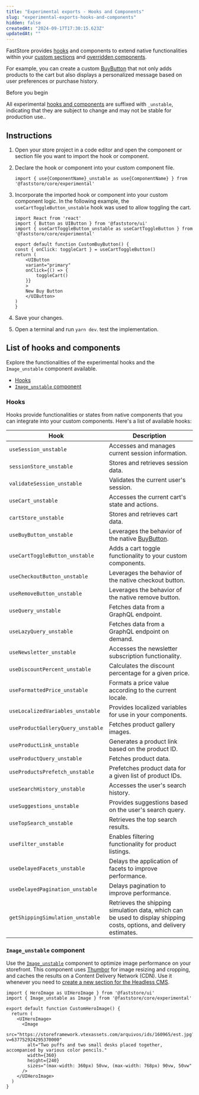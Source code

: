 ```yaml
---
title: "Experimental exports - Hooks and Components"
slug: "experimental-exports-hooks-and-components"
hidden: false
createdAt: "2024-09-17T17:30:15.623Z"
updatedAt: ""
---
```


FastStore provides [hooks](#list-of-hooks-and-components) and components to extend native functionalities within your [custom sections](https://developers.vtex.com/docs/guides/faststore/building-sections-creating-a-new-section) and [overridden components](https://developers.vtex.com/docs/guides/faststore/overrides-overview).

For example, you can create a custom [BuyButton](https://developers.vtex.com/docs/guides/faststore/molecules-buy-button) that not only adds products to the cart but also displays a personalized message based on user preferences or purchase history.

Before you begin

All experimental [hooks and components](#list-of-hooks-and-components) are suffixed with `_unstable`, indicating that they are subject to change and may not be stable for production use..

## Instructions

1. Open your store project in a code editor and open the component or section file you want to import the hook or component.
2. Declare the hook or component into your custom component file.

    ```tsx
    import { use{ComponentName}_unstable as use{ComponentName} } from '@faststore/core/experimental'
    ```

3. Incorporate the imported hook or component into your custom component logic. In the following example, the `useCartToggleButton_unstable` hook was used to allow toggling the cart.

    ```tsx mark=3
    import React from 'react'
    import { Button as UIButton } from '@faststore/ui'
    import { useCartToggleButton_unstable as useCartToggleButton } from '@faststore/core/experimental'

    export default function CustomBuyButton() {
    const { onClick: toggleCart } = useCartToggleButton()
    return (
        <UIButton
        variant="primary"
        onClick={() => {
            toggleCart()
        }}
        >
        New Buy Button
        </UIButton>
    )
    }
    ```

4. Save your changes.
5. Open a terminal and run `yarn dev`. test the implementation.

## List of hooks and components

Explore the functionalities of the experimental hooks and the `Image_unstable` component available.

- [Hooks](#hooks)
- [`Image_unstable` component](#image_unstable-component)

### Hooks

Hooks provide functionalities or states from native components that you can integrate into your custom components. Here's a list of available hooks:

|Hook|Description|
|--------|--------------|
|`useSession_unstable`|Accesses and manages current session information.|
|`sessionStore_unstable`|Stores and retrieves session data.|
|`validateSession_unstable`|Validates the current user's session.|
|`useCart_unstable`|Accesses the current cart's state and actions.|
|`cartStore_unstable`|Stores and retrieves cart data.|
|`useBuyButton_unstable`|Leverages the behavior of the native [BuyButton](https://developers.vtex.com/docs/guides/faststore/molecules-buy-button).|
|`useCartToggleButton_unstable`|Adds a cart toggle functionality to your custom components.|
|`useCheckoutButton_unstable`|Leverages the behavior of the native checkout button.|
|`useRemoveButton_unstable`|Leverages the behavior of the native remove button.|
|`useQuery_unstable`|Fetches data from a GraphQL endpoint.|
|`useLazyQuery_unstable`|Fetches data from a GraphQL endpoint on demand.|
|`useNewsletter_unstable`|Accesses the newsletter subscription functionality.|
|`useDiscountPercent_unstable`|Calculates the discount percentage for a given price.|
|`useFormattedPrice_unstable`|Formats a price value according to the current locale.|
|`useLocalizedVariables_unstable`|Provides localized variables for use in your components.|
|`useProductGalleryQuery_unstable`|Fetches product gallery images.|
|`useProductLink_unstable`|Generates a product link based on the product ID.|
|`useProductQuery_unstable`|Fetches product data.|
|`useProductsPrefetch_unstable`|Prefetches product data for a given list of product IDs.|
|`useSearchHistory_unstable`|Accesses the user's search history.|
|`useSuggestions_unstable`|Provides suggestions based on the user's search query.|
|`useTopSearch_unstable`|Retrieves the top search results.|
|`useFilter_unstable`|Enables filtering functionality for product listings.|
|`useDelayedFacets_unstable`|Delays the application of facets to improve performance.|
|`useDelayedPagination_unstable`|Delays pagination to improve performance.|
|`getShippingSimulation_unstable`|Retrieves the shipping simulation data, which can be used to display shipping costs, options, and delivery estimates.|

### `Image_unstable` component

Use the [`Image_unstable`](https://github.com/vtex/faststore/blob/105a8b2f69ffd8438532d7c9eb959ed26a567675/packages/core/src/components/ui/Image/Image.tsx) component to optimize image performance on your storefront. This component uses [Thumbor](https://www.thumbor.org/) for image resizing and cropping, and caches the results on a Content Delivery Network (CDN). Use it whenever you need to [create a new section for the Headless CMS](https://developers.vtex.com/docs/guides/faststore/building-sections-creating-a-new-section).

```tsx mark=2
import { HeroImage as UIHeroImage } from '@faststore/ui'
import { Image_unstable as Image } from '@faststore/core/experimental'

export default function CustomHeroImage() {
  return (
    <UIHeroImage>
      <Image
        src="https://storeframework.vtexassets.com/arquivos/ids/160965/est.jpg?v=637752924295370000"
        alt="Two puffs and two small desks placed together, accompanied by various color pencils."
        width={360}
        height={240}
        sizes="(max-width: 360px) 50vw, (max-width: 768px) 90vw, 50vw"
      />
    </UIHeroImage>
  )
}
```
